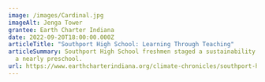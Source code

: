 ```yaml
---
image: /images/Cardinal.jpg
imageAlt: Jenga Tower
grantee: Earth Charter Indiana
date: 2022-09-20T18:00:00.000Z
articleTitle: "Southport High School: Learning Through Teaching"
articleSummary: Southport High School freshmen staged a sustainability fair for
  a nearly preschool.
url: https://www.earthcharterindiana.org/climate-chronicles/southport-high-school-learning-through-teaching
---
```

